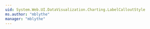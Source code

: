 ```yaml
---
uid: System.Web.UI.DataVisualization.Charting.LabelCalloutStyle
ms.author: "mblythe"
manager: "mblythe"
---
```

